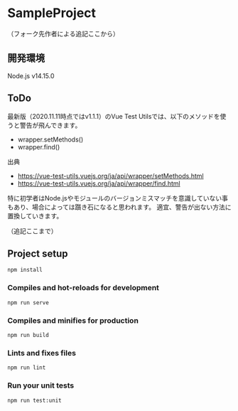 # SampleProject

（フォーク先作者による追記ここから）

## 開発環境
Node.js v14.15.0

## ToDo
最新版（2020.11.11時点ではv1.1.1）のVue Test Utilsでは、以下のメソッドを使うと警告が飛んできます。
- wrapper.setMethods()
- wrapper.find()

出典
- https://vue-test-utils.vuejs.org/ja/api/wrapper/setMethods.html
- https://vue-test-utils.vuejs.org/ja/api/wrapper/find.html

特に初学者はNode.jsやモジュールのバージョンミスマッチを意識していない事もあり、場合によっては躓き石になると思われます。
適宜、警告が出ない方法に置換していきます。

（追記ここまで）

## Project setup
```
npm install
```

### Compiles and hot-reloads for development
```
npm run serve
```

### Compiles and minifies for production
```
npm run build
```

### Lints and fixes files
```
npm run lint
```

### Run your unit tests
```
npm run test:unit
```

